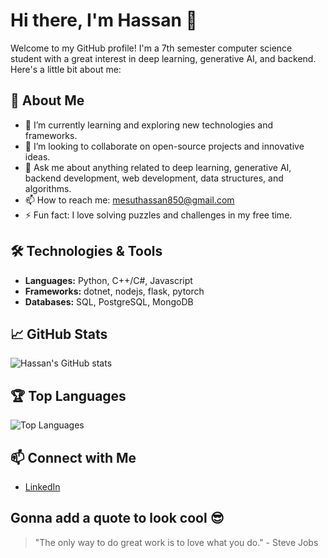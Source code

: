 # Hi there, I'm Hassan 👋

Welcome to my GitHub profile! I'm a 7th semester computer science student with a great interest in deep learning, generative AI, and backend. Here's a little bit about me:

## 🚀 About Me
- 🌱 I’m currently learning and exploring new technologies and frameworks.
- 👯 I’m looking to collaborate on open-source projects and innovative ideas.
- 💬 Ask me about anything related to deep learning, generative AI, backend development, web development, data structures, and algorithms.
- 📫 How to reach me: [mesuthassan850@gmail.com](mailto:mesuthassan850@gmail.com)
- ⚡ Fun fact: I love solving puzzles and challenges in my free time.

## 🛠️ Technologies & Tools
- **Languages:** Python, C++/C#, Javascript
- **Frameworks:** dotnet, nodejs, flask, pytorch
- **Databases:** SQL, PostgreSQL, MongoDB

## 📈 GitHub Stats
![Hassan's GitHub stats](https://github-readme-stats.vercel.app/api?username=hx88xn&show_icons=true&theme=radical)

## 🏆 Top Languages
![Top Languages](https://github-readme-stats.vercel.app/api/top-langs/?username=hx88xn&layout=compact&theme=radical)

## 📫 Connect with Me
- [LinkedIn](https://www.linkedin.com/in/muhammad-hassan-75b1b3252?utm_source=share&utm_campaign=share_via&utm_content=profile&utm_medium=android_app)
## Gonna add a quote to look cool 😎
> "The only way to do great work is to love what you do." - Steve Jobs
